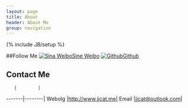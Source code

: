 ```yaml
---
layout: page
title: About
header: About Me
group: navigation
---
```

{% include JB/setup %}

##Follow Me
[![Sina Weibo](image/About/weibo.ico)](http://weibo.com/jiejieup)[Sine Weibo](http://weibo.com/jiejieup)
[![Github](image/About/github.ico)](http://github.com/jjcat)[Github](http://github.com/jjcat)

## Contact Me

       |        |
-------|--------|
Webolg |http://www.jjcat.me|
Email  |jjcat@outlook.com|











